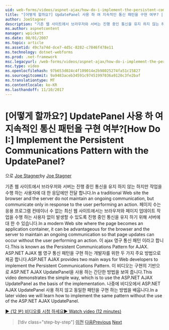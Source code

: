 ```yaml
---
uid: web-forms/videos/aspnet-ajax/how-do-i-implement-the-persistent-communications-pattern-with-the-updatepanel
title: "[어떻게 할까요?] UpdatePanel 사용 하 여 지속적인 통신 패턴을 구현 여부? | Microsoft 문서"
author: JoeStagner
description: "기존 웹 사이트에서 브라우저와 서버는 진행 중인 통신을 유지 하지 않는 하지만 행동은 수행 하는 사용자에 대 한 응답에만 전달..."
ms.author: aspnetcontent
manager: wpickett
ms.date: 08/01/2007
ms.topic: article
ms.assetid: 49c7a74d-dce7-4d5c-8282-c7846f478e11
ms.technology: dotnet-webforms
ms.prod: .net-framework
msc.legacyurl: /web-forms/videos/aspnet-ajax/how-do-i-implement-the-persistent-communications-pattern-with-the-updatepanel
msc.type: video
ms.openlocfilehash: 97b653d024c4f109014e2b98025274fa51c15827
ms.sourcegitcommit: 9a9483aceb34591c97451997036a9120c3fe2baf
ms.translationtype: MT
ms.contentlocale: ko-KR
ms.lasthandoff: 11/10/2017
---
```

<a name="how-do-i-implement-the-persistent-communications-pattern-with-the-updatepanel"></a><span data-ttu-id="7da82-104">[어떻게 할까요?] UpdatePanel 사용 하 여 지속적인 통신 패턴을 구현 여부?</span><span class="sxs-lookup"><span data-stu-id="7da82-104">[How Do I:] Implement the Persistent Communications Pattern with the UpdatePanel?</span></span>
====================
<span data-ttu-id="7da82-105">으로 [Joe Stagner](https://github.com/JoeStagner)</span><span class="sxs-lookup"><span data-stu-id="7da82-105">by [Joe Stagner](https://github.com/JoeStagner)</span></span>

<span data-ttu-id="7da82-106">기존 웹 사이트에서 브라우저와 서버는 진행 중인 통신을 유지 하지 않는 하지만 작업을 수행 하는 사용자에 대 한 응답에만 전달 합니다.</span><span class="sxs-lookup"><span data-stu-id="7da82-106">In a traditional Web site the browser and the server do not maintain an ongoing communication, but communicate only in response to the user performing an action.</span></span> <span data-ttu-id="7da82-107">페이지 수는 응용 프로그램 컨테이너 수 없는 최신 웹 사이트에서는 브라우저와 페이지 업데이트 작업을 수행 하는 사용자 없이 발생할 수 있도록 진행 중인 통신을 유지 하기 위해 서버에 대 한 수 있습니다.</span><span class="sxs-lookup"><span data-stu-id="7da82-107">In a modern Web site where the page becomes an application container, it can be advantageous for the browser and the server to maintain an ongoing communication so that page updates can occur without the user performing an action.</span></span> <span data-ttu-id="7da82-108">이 ajax 영구 통신 패턴 이라고 합니다.</span><span class="sxs-lookup"><span data-stu-id="7da82-108">This is known as the Persistent Communications Pattern for AJAX.</span></span> <span data-ttu-id="7da82-109">ASP.NET AJAX 웹 영구 통신 패턴을 구현 하는 개발자를 위한 두 가지 주요 방법으로 제공 합니다.</span><span class="sxs-lookup"><span data-stu-id="7da82-109">ASP.NET AJAX provides two main ways for Web developers to implement the Persistent Communications Pattern.</span></span> <span data-ttu-id="7da82-110">이 비디오는 구현의 기반으로 ASP.NET AJAX UpdatePanel을 사용 하는 간단한 방법을 보여 줍니다.</span><span class="sxs-lookup"><span data-stu-id="7da82-110">This video demonstrates the simple way, which is to use the ASP.NET AJAX UpdatePanel as the basis of the implementation.</span></span> <span data-ttu-id="7da82-111">나중에 비디오에서 ASP.NET AJAX UpdatePanel 사용 하지 않고 동일한 패턴을 구현 하는 방법을 배웁니다.</span><span class="sxs-lookup"><span data-stu-id="7da82-111">In a later video we will learn how to implement the same pattern without the use of the ASP.NET AJAX UpdatePanel.</span></span>

[<span data-ttu-id="7da82-112">&#9654; (12 분) 비디오를 시청 하세요</span><span class="sxs-lookup"><span data-stu-id="7da82-112">&#9654; Watch video (12 minutes)</span></span>](https://channel9.msdn.com/Blogs/ASP-NET-Site-Videos/how-do-i-implement-the-persistent-communications-pattern-with-the-updatepanel)

>[!div class="step-by-step"]
<span data-ttu-id="7da82-113">[이전](how-do-i-use-the-conditional-updatemode-of-the-updatepanel.md)
[다음](how-do-i-localize-an-aspnet-ajax-application.md)</span><span class="sxs-lookup"><span data-stu-id="7da82-113">[Previous](how-do-i-use-the-conditional-updatemode-of-the-updatepanel.md)
[Next](how-do-i-localize-an-aspnet-ajax-application.md)</span></span>
